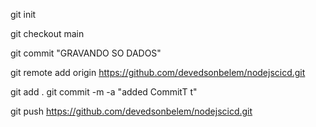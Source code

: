 
git init


git checkout  main

git commit "GRAVANDO SO DADOS"

git remote add  origin https://github.com/devedsonbelem/nodejscicd.git

git add .
git commit -m  -a "added CommitT t"

git push  https://github.com/devedsonbelem/nodejscicd.git